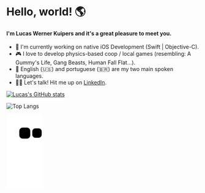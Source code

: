 # Hello, world! 🌎
#### I'm Lucas Werner Kuipers and it's a great pleasure to meet you.

- 📱 I'm currently working on native iOS Development (Swift | Objective-C).
- 🎮 I love to develop physics-based coop / local games (resembling: A Gummy's Life, Gang Beasts, Human Fall Flat...).
- 💬 English (🇺🇸) and portuguese (🇧🇷) are my two main spoken languages.
- 🙋‍♂️ Let's talk! Hit me up on [LinkedIn](https://www.linkedin.com/in/lucaskuipers/).

[![Lucas's GitHub stats](https://github-readme-stats.vercel.app/api?username=lucaswkuipers&count_private=true&show_icons=true&theme=radical)
](https/github.com/anuraghazra/github-readme-stats)

![Top Langs](https://github-readme-stats.vercel.app/api/top-langs/?username=lucaswkuipers&theme=radical)

![snake svg](https://github.com/lucaswkuipers/lucaswkuipers/blob/output/github-contribution-grid-snake.svg)
